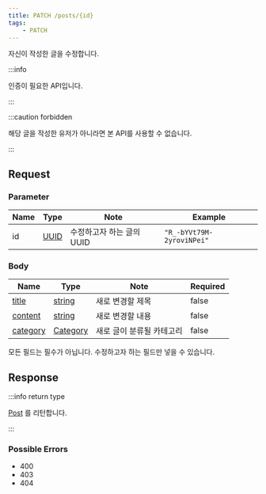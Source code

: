 ```yaml
---
title: PATCH /posts/{id}
tags:
    - PATCH
---
```


자신이 작성한 글을 수정합니다.

:::info

인증이 필요한 API입니다.

:::

:::caution forbidden

해당 글을 작성한 유저가 아니라면 본 API를 사용할 수 없습니다.

:::

## Request

### Parameter

| Name | Type                               | Note                      | Example                   |
| ---- | ---------------------------------- | ------------------------- | ------------------------- |
| id   | [UUID](../../types/schema/user.md) | 수정하고자 하는 글의 UUID | `"R_-bYVt79M-2yroviNPei"` |

### Body

| Name                                            | Type                                         | Note                      | Required |
| ----------------------------------------------- | -------------------------------------------- | ------------------------- | -------- |
| [title](../../types/schema/post.md#title)       | [string](../../types/primitive/string.md)    | 새로 변경할 제목          | false    |
| [content](../../types/schema/post.md#content)   | [string](../../types/primitive/string.md)    | 새로 변경할 내용          | false    |
| [category](../../types/schema/post.md#category) | [Category](../../types/semantic/category.md) | 새로 글이 분류될 카테고리 | false    |

모든 필드는 필수가 아닙니다. 수정하고자 하는 필드만 넣을 수 있습니다.

## Response

:::info return type

[Post](../../types/schema/post.md) 를 리턴합니다.

:::

### Possible Errors

-   400
-   403
-   404
